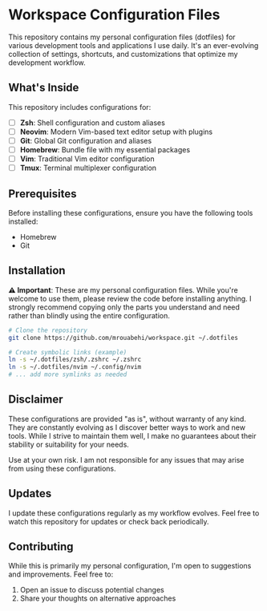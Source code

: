 # Workspace Configuration Files

This repository contains my personal configuration files (dotfiles) for various development tools and applications I use daily. It's an ever-evolving collection of settings, shortcuts, and customizations that optimize my development workflow.

## What's Inside

This repository includes configurations for:

- [ ] **Zsh**: Shell configuration and custom aliases
- [ ] **Neovim**: Modern Vim-based text editor setup with plugins
- [ ] **Git**: Global Git configuration and aliases
- [ ] **Homebrew**: Bundle file with my essential packages
- [ ] **Vim**: Traditional Vim editor configuration
- [ ] **Tmux**: Terminal multiplexer configuration

## Prerequisites

Before installing these configurations, ensure you have the following tools installed:

- Homebrew
- Git

## Installation

**⚠️ Important**: These are my personal configuration files. While you're welcome to use them, please review the code before installing anything. I strongly recommend copying only the parts you understand and need rather than blindly using the entire configuration.

```bash
# Clone the repository
git clone https://github.com/mrouabehi/workspace.git ~/.dotfiles

# Create symbolic links (example)
ln -s ~/.dotfiles/zsh/.zshrc ~/.zshrc
ln -s ~/.dotfiles/nvim ~/.config/nvim
# ... add more symlinks as needed
```

## Disclaimer

These configurations are provided "as is", without warranty of any kind. They are constantly evolving as I discover better ways to work and new tools. While I strive to maintain them well, I make no guarantees about their stability or suitability for your needs.

Use at your own risk. I am not responsible for any issues that may arise from using these configurations.

## Updates

I update these configurations regularly as my workflow evolves. Feel free to watch this repository for updates or check back periodically.

## Contributing

While this is primarily my personal configuration, I'm open to suggestions and improvements. Feel free to:

1. Open an issue to discuss potential changes
2. Share your thoughts on alternative approaches
